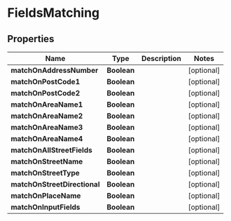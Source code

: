 
# FieldsMatching

## Properties
Name | Type | Description | Notes
------------ | ------------- | ------------- | -------------
**matchOnAddressNumber** | **Boolean** |  |  [optional]
**matchOnPostCode1** | **Boolean** |  |  [optional]
**matchOnPostCode2** | **Boolean** |  |  [optional]
**matchOnAreaName1** | **Boolean** |  |  [optional]
**matchOnAreaName2** | **Boolean** |  |  [optional]
**matchOnAreaName3** | **Boolean** |  |  [optional]
**matchOnAreaName4** | **Boolean** |  |  [optional]
**matchOnAllStreetFields** | **Boolean** |  |  [optional]
**matchOnStreetName** | **Boolean** |  |  [optional]
**matchOnStreetType** | **Boolean** |  |  [optional]
**matchOnStreetDirectional** | **Boolean** |  |  [optional]
**matchOnPlaceName** | **Boolean** |  |  [optional]
**matchOnInputFields** | **Boolean** |  |  [optional]



